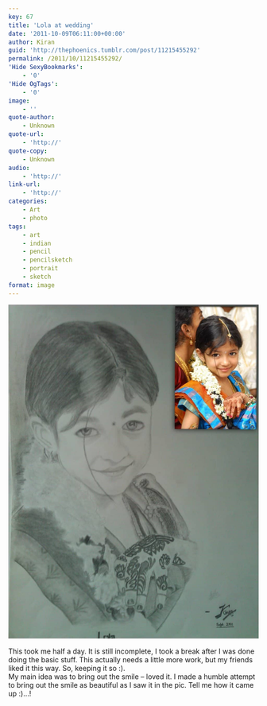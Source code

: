 ```yaml
---
key: 67
title: 'Lola at wedding'
date: '2011-10-09T06:11:00+00:00'
author: Kiran
guid: 'http://thephoenics.tumblr.com/post/11215455292'
permalink: /2011/10/11215455292/
'Hide SexyBookmarks':
    - '0'
'Hide OgTags':
    - '0'
image:
    - ''
quote-author:
    - Unknown
quote-url:
    - 'http://'
quote-copy:
    - Unknown
audio:
    - 'http://'
link-url:
    - 'http://'
categories:
    - Art
    - photo
tags:
    - art
    - indian
    - pencil
    - pencilsketch
    - portrait
    - sketch
format: image
---
```


[![](/assets/images/2011/10/tumblr_lss92tlJ2D1r2m9gao1_1280.jpg "tumblr_lss92tlJ2D1r2m9gao1_1280")](/assets/images/2011/10/tumblr_lss92tlJ2D1r2m9gao1_1280.jpg)

This took me half a day. It is still incomplete, I took a break after I was done doing the basic stuff. This actually needs a little more work, but my friends liked it this way. So, keeping it so :).  
My main idea was to bring out the smile – loved it. I made a humble attempt to bring out the smile as beautiful as I saw it in the pic. Tell me how it came up :)…!